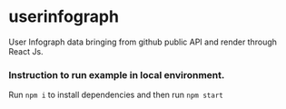 # userinfograph
User Infograph data bringing from github public API and render through React Js.

### Instruction to run example in local environment. 

Run ```npm i``` to install dependencies and then run ```npm start```
